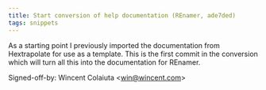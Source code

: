 ```yaml
---
title: Start conversion of help documentation (REnamer, ade7ded)
tags: snippets
---
```


As a starting point I previously imported the documentation from Hextrapolate for use as a template. This is the first commit in the conversion which will turn all this into the documentation for REnamer.

Signed-off-by: Wincent Colaiuta &lt;win@wincent.com&gt;
